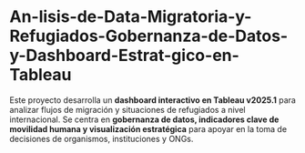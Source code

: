 # An-lisis-de-Data-Migratoria-y-Refugiados-Gobernanza-de-Datos-y-Dashboard-Estrat-gico-en-Tableau
Este proyecto desarrolla un **dashboard interactivo en Tableau v2025.1** para analizar flujos de migración y situaciones de refugiados a nivel internacional.   Se centra en **gobernanza de datos, indicadores clave de movilidad humana y visualización estratégica** para apoyar en la toma de decisiones de organismos, instituciones y ONGs.  
